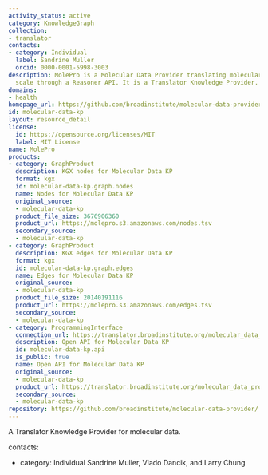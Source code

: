 ```yaml
---
activity_status: active
category: KnowledgeGraph
collection:
- translator
contacts:
- category: Individual
  label: Sandrine Muller
  orcid: 0000-0001-5998-3003
description: MolePro is a Molecular Data Provider translating molecular scale to systems
  scale through a Reasoner API. It is a Translator Knowledge Provider.
domains:
- health
homepage_url: https://github.com/broadinstitute/molecular-data-provider/
id: molecular-data-kp
layout: resource_detail
license:
  id: https://opensource.org/licenses/MIT
  label: MIT License
name: MolePro
products:
- category: GraphProduct
  description: KGX nodes for Molecular Data KP
  format: kgx
  id: molecular-data-kp.graph.nodes
  name: Nodes for Molecular Data KP
  original_source:
  - molecular-data-kp
  product_file_size: 3676906360
  product_url: https://molepro.s3.amazonaws.com/nodes.tsv
  secondary_source:
  - molecular-data-kp
- category: GraphProduct
  description: KGX edges for Molecular Data KP
  format: kgx
  id: molecular-data-kp.graph.edges
  name: Edges for Molecular Data KP
  original_source:
  - molecular-data-kp
  product_file_size: 20140191116
  product_url: https://molepro.s3.amazonaws.com/edges.tsv
  secondary_source:
  - molecular-data-kp
- category: ProgrammingInterface
  connection_url: https://translator.broadinstitute.org/molecular_data_provider/api
  description: Open API for Molecular Data KP
  id: molecular-data-kp.api
  is_public: true
  name: Open API for Molecular Data KP
  original_source:
  - molecular-data-kp
  product_url: https://translator.broadinstitute.org/molecular_data_provider/api
  secondary_source:
  - molecular-data-kp
repository: https://github.com/broadinstitute/molecular-data-provider/
---
```

A Translator Knowledge Provider for molecular data.

contacts:
- category: Individual
 Sandrine Muller, Vlado Dancik, and Larry Chung